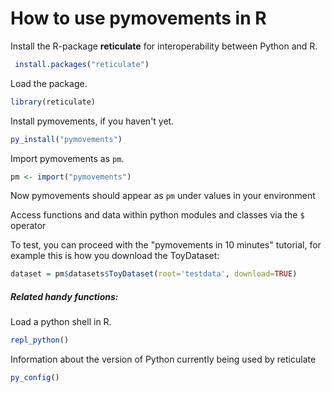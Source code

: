 # How to use pymovements in R

Install the R-package **reticulate** for interoperability between Python and R.
```r
 install.packages("reticulate")
```

Load the package.
```r
library(reticulate)
```

Install pymovements, if you haven't yet.
```r
py_install("pymovements")
```

Import pymovements as `pm`.
```r
pm <- import("pymovements")
```

Now pymovements should appear as `pm` under values in your environment

Access functions and data within python modules and classes via the `$` operator

To test, you can proceed with the "pymovements in 10 minutes" tutorial,
for example this is how you download the ToyDataset:
```r
dataset = pm$datasets$ToyDataset(root='testdata', download=TRUE)
```



##### Related handy functions:

Load a python shell in R.
```r
repl_python()
```


Information about the version of Python currently being used by reticulate
```r
py_config()
```
